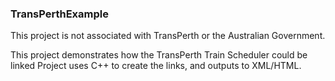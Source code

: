 ### TransPerthExample

This project is not associated with TransPerth or the Australian Government.

This project demonstrates how the TransPerth Train Scheduler could be linked 
Project uses C++ to create the links, and outputs to XML/HTML.
